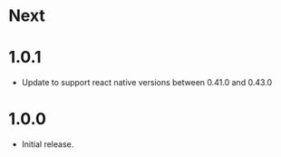 # Next

# 1.0.1

- Update to support react native versions between 0.41.0 and 0.43.0

# 1.0.0

- Initial release.